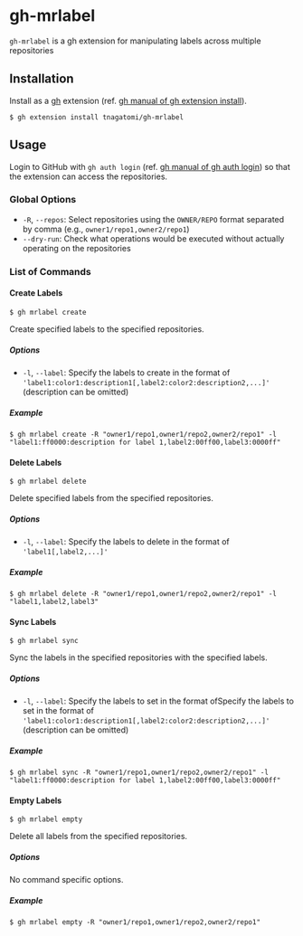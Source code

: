 # gh-mrlabel

`gh-mrlabel` is a gh extension for manipulating labels across multiple repositories

## Installation

Install as a [gh](https://cli.github.com/) extension (ref. [gh manual of gh extension install](https://cli.github.com/manual/gh_extension_install)).

```console
$ gh extension install tnagatomi/gh-mrlabel
```

## Usage

Login to GitHub with `gh auth login` (ref. [gh manual of gh auth login](https://cli.github.com/manual/gh_auth_login)) so that the extension can access the repositories.

### Global Options

- `-R`, `--repos`: Select repositories using the `OWNER/REPO` format separated by comma (e.g., `owner1/repo1,owner2/repo1`)
- `--dry-run`: Check what operations would be executed without actually operating on the repositories

### List of Commands

#### Create Labels

```console
$ gh mrlabel create
```

Create specified labels to the specified repositories.

##### Options

- `-l`, `--label`: Specify the labels to create in the format of `'label1:color1:description1[,label2:color2:description2,...]'` (description can be omitted)

##### Example

```console
$ gh mrlabel create -R "owner1/repo1,owner1/repo2,owner2/repo1" -l "label1:ff0000:description for label 1,label2:00ff00,label3:0000ff"
```

#### Delete Labels

```console
$ gh mrlabel delete
```

Delete specified labels from the specified repositories.

##### Options

- `-l`, `--label`: Specify the labels to delete in the format of `'label1[,label2,...]'`

##### Example

```console
$ gh mrlabel delete -R "owner1/repo1,owner1/repo2,owner2/repo1" -l "label1,label2,label3"
```

#### Sync Labels

```console
$ gh mrlabel sync
```

Sync the labels in the specified repositories with the specified labels.

##### Options

- `-l`, `--label`: Specify the labels to set in the format ofSpecify the labels to set in the format of `'label1:color1:description1[,label2:color2:description2,...]'` (description can be omitted)

##### Example

```console
$ gh mrlabel sync -R "owner1/repo1,owner1/repo2,owner2/repo1" -l "label1:ff0000:description for label 1,label2:00ff00,label3:0000ff"
```

#### Empty Labels

```console
$ gh mrlabel empty
```

Delete all labels from the specified repositories.

##### Options

No command specific options.

##### Example

```console
$ gh mrlabel empty -R "owner1/repo1,owner1/repo2,owner2/repo1"
```
